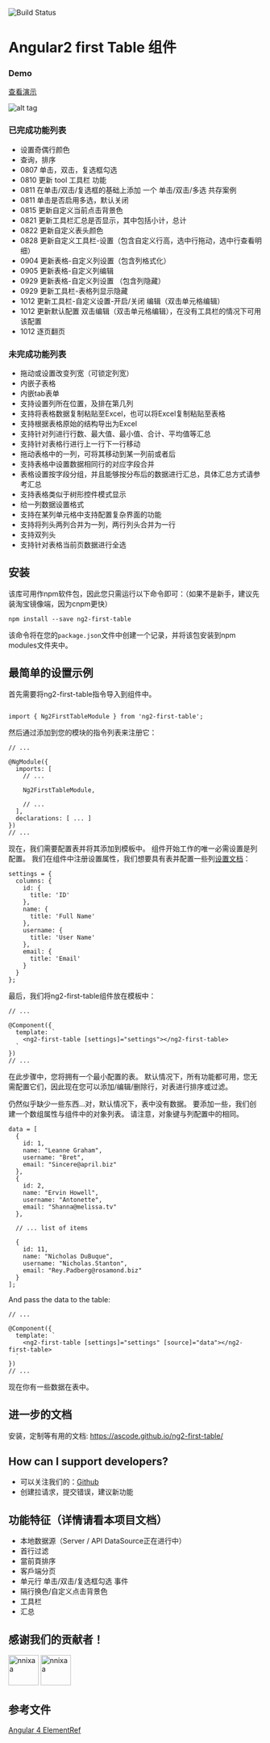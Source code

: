 ![Build Status](https://travis-ci.org/akveo/ng2-first-table.svg?branch=master)

# Angular2 first Table 组件

### Demo

<a target="_blank" href="http://192.168.2.244:4200">查看演示</a>

![alt tag](src/assets/img/demo.gif)
### 已完成功能列表
- 设置奇偶行颜色
- 查询，排序
- 0807 单击，双击，复选框勾选
- 0810 更新 tool 工具栏 功能
- 0811 在单击/双击/复选框的基础上添加 一个 单击/双击/多选 共存案例
- 0811 单击是否启用多选，默认关闭
- 0815 更新自定义当前点击背景色
- 0821 更新工具栏汇总是否显示，其中包括小计，总计
- 0822 更新自定义表头颜色
- 0828 更新自定义工具栏-设置（包含自定义行高，选中行拖动，选中行查看明细）
- 0904 更新表格-自定义列设置（包含列格式化）
- 0905 更新表格-自定义列编辑
- 0929 更新表格-自定义列设置 （包含列隐藏）
- 0929 更新工具栏-表格列显示隐藏
- 1012 更新工具栏-自定义设置-开启/关闭 编辑（双击单元格编辑）
- 1012 更新默认配置 双击编辑（双击单元格编辑），在没有工具栏的情况下可用该配置
- 1012 逐页翻页

### 未完成功能列表
- 拖动或设置改变列宽（可锁定列宽）
- 内嵌子表格 
- 内嵌tab表单
- 支持设置列所在位置，及排在第几列
- 支持将表格数据复制粘贴至Excel，也可以将Excel复制粘贴至表格
- 支持根据表格原始的结构导出为Excel
- 支持针对列进行行数、最大值、最小值、合计、平均值等汇总
- 支持针对表格行进行上一行下一行移动
- 拖动表格中的一列，可将其移动到某一列前或者后
- 支持表格中设置数据相同行的对应字段合并
- 表格设置按字段分组，并且能够按分布后的数据进行汇总，具体汇总方式请参考汇总
- 支持表格类似于树形控件模式显示
- 给一列数据设置格式
- 支持在某列单元格中支持配置复杂界面的功能
- 支持将列头两列合并为一列，两行列头合并为一行
- 支持双列头
- 支持针对表格当前页数据进行全选

## 安装

该库可用作npm软件包，因此您只需运行以下命令即可：（如果不是新手，建议先装淘宝镜像端，因为cnpm更快）

```
npm install --save ng2-first-table
```

该命令将在您的`package.json`文件中创建一个记录，并将该包安装到npm modules文件夹中。

## 最简单的设置示例

首先需要将ng2-first-table指令导入到组件中。

```

import { Ng2FirstTableModule } from 'ng2-first-table';

```

然后通过添加到您的模块的指令列表来注册它：

```
// ...

@NgModule({
  imports: [
    // ...
    
    Ng2FirstTableModule,
    
    // ...
  ],
  declarations: [ ... ]
})
// ...
```

现在，我们需要配置表并将其添加到模板中。 组件开始工作的唯一必需设置是列配置。 我们在组件中注册设置属性，我们想要具有表并配置一些列[设置文档](http://192.168.2.244:4200/#/documentation)：
    
```
settings = {
  columns: {
    id: {
      title: 'ID'
    },
    name: {
      title: 'Full Name'
    },
    username: {
      title: 'User Name'
    },
    email: {
      title: 'Email'
    }
  }
};
```

最后，我们将ng2-first-table组件放在模板中：

```
// ...

@Component({
  template: `
    <ng2-first-table [settings]="settings"></ng2-first-table>
  `
})
// ...
```
在此步骤中，您将拥有一个最小配置的表。 默认情况下，所有功能都可用，您无需配置它们，因此现在您可以添加/编辑/删除行，对表进行排序或过滤。
 
仍然似乎缺少一些东西...对，默认情况下，表中没有数据。 要添加一些，我们创建一个数组属性与组件中的对象列表。 请注意，对象键与列配置中的相同。

```
data = [
  {
    id: 1,
    name: "Leanne Graham",
    username: "Bret",
    email: "Sincere@april.biz"
  },
  {
    id: 2,
    name: "Ervin Howell",
    username: "Antonette",
    email: "Shanna@melissa.tv"
  },
  
  // ... list of items
  
  {
    id: 11,
    name: "Nicholas DuBuque",
    username: "Nicholas.Stanton",
    email: "Rey.Padberg@rosamond.biz"
  }
];
```

And pass the data to the table:

```
// ...

@Component({
  template: `
    <ng2-first-table [settings]="settings" [source]="data"></ng2-first-table>
  `
})
// ...
```

现在你有一些数据在表中。
 
## 进一步的文档
安装，定制等有用的文档: https://ascode.github.io/ng2-first-table/

## How can I support developers?

- 可以关注我们的：[Github](https://github.com/wangraoji/ng2-first-table)
- 创建拉请求，提交错误，建议新功能


## 功能特征（详情请看本项目文档）
* 本地数据源（Server / API DataSource正在进行中）
* 首行过滤
* 當前頁排序
* 客戶端分页
* 单元行 单击/双击/复选框勾选 事件
* 隔行换色/自定义点击背景色
* 工具栏
* 汇总

## 感谢我们的贡献者！ 
[<img alt="nnixaa" src="https://avatars0.githubusercontent.com/u/2718661?v=4&s=400" width="60">](https://github.com/ascode)    [<img alt="nnixaa" src="https://avatars3.githubusercontent.com/u/24467663?v=4&s=400" width="60">](https://github.com/wangraoji)



## 参考文件
[Angular 4 ElementRef](https://segmentfault.com/a/1190000008653690)